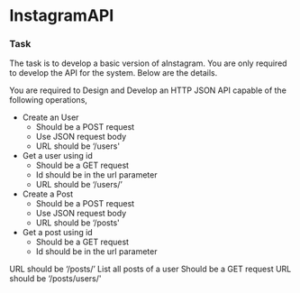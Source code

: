 # InstagramAPI

### Task

The task is to develop a basic version of aInstagram. You are only required to develop the API for the system. Below are the details.

You are required to Design and Develop an HTTP JSON API capable of the following operations,

* Create an User
  * Should be a POST request
  * Use JSON request body
  * URL should be ‘/users'
* Get a user using id
  * Should be a GET request
  * Id should be in the url parameter
  * URL should be ‘/users/<id here>’
* Create a Post
  * Should be a POST request
  * Use JSON request body
  * URL should be ‘/posts'
* Get a post using id
  * Should be a GET request
  * Id should be in the url parameter

URL should be ‘/posts/<id here>’
List all posts of a user
Should be a GET request
URL should be ‘/posts/users/<Id here>'
